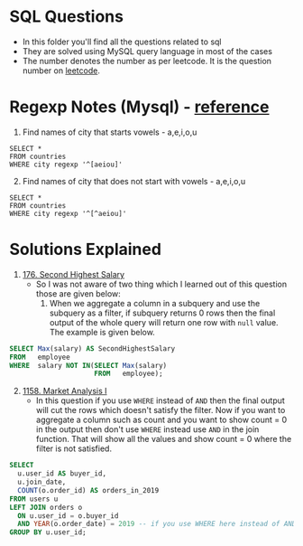 # SQL Questions
- In this folder you'll find all the questions related to sql
- They are solved using MySQL query language in most of the cases
- The number denotes the number as per leetcode. It is the question number on [leetcode](https://leetcode.com/problemset/all/).

# Regexp Notes (Mysql) - [reference](https://www.geeksforgeeks.org/mysql-regular-expressions-regexp/)
1. Find names of city that starts vowels - a,e,i,o,u
```
SELECT *
FROM countries
WHERE city regexp '^[aeiou]'
```
2. Find names of city that does not start with vowels - a,e,i,o,u
```
SELECT *
FROM countries
WHERE city regexp '^[^aeiou]'
```

# Solutions Explained
   1. [176. Second Highest Salary](https://github.com/dixitthiya/leetcode/blob/main/sql/176.%20Second%20Highest%20Salary(Tricky).sql)
      - So I was not aware of two thing which I learned out of this question those are given below:
         1. When we aggregate a column in a subquery and use the subquery as a filter, if subquery returns 0 rows then the final output of the whole query will return one row with `null` value. The example is given below.
``` sql
SELECT Max(salary) AS SecondHighestSalary
FROM   employee
WHERE  salary NOT IN(SELECT Max(salary)
                     FROM   employee);
```
   2. [1158. Market Analysis I](https://github.com/dixitthiya/leetcode/blob/main/sql/1158.%20Market%20Analysis%20I%20(Logical).sql)
      - In this question if you use `WHERE` instead of `AND` then the final output will cut the rows which doesn't satisfy the filter. Now if you want to aggregate a column such as count and you want to show count = 0 in the output then don't use `WHERE` instead use `AND` in the join function. That will show all the values and show count = 0 where the filter is not satisfied.
``` sql
SELECT
  u.user_id AS buyer_id,
  u.join_date,
  COUNT(o.order_id) AS orders_in_2019
FROM users u
LEFT JOIN orders o
  ON u.user_id = o.buyer_id
  AND YEAR(o.order_date) = 2019 -- if you use WHERE here instead of AND then the output will avoid rows with year 2019 date so using and is helpful here.
GROUP BY u.user_id;
```
